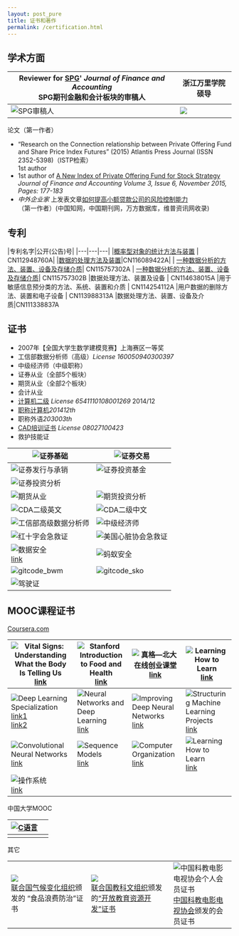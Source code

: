 ```yaml
---
layout: post_pure
title: 证书和著作
permalink: /certification.html
---
```




## 学术方面



<!-- <table >
<tr><td>  <img width="600" height="800" src="http://www.guofei.site/public/img/2016.jpg"></td><td>  <img width="600" height="800" src="http://www.guofei.site/public/img/2017.jpg"></td></tr>
</table> -->


| Reviewer for [SPG](http://www.sciencepublishinggroup.com/)' *Journal of Finance and Accounting* <br> SPG期刊金融和会计板块的审稿人 | 浙江万里学院硕导 |
|--------|--------|
| ![SPG审稿人](/a/certificate/学术/SPG审稿人.jpg) | ![](/a/certificate/学术/万里学院硕导.jpg) |


<!-- ![2017](/pictures_for_blog/certification/spg/2017.jpg) -->

论文（第一作者）
- “Research on the Connection relationship between Private Offering Fund and Share Price Index Futures” (2015) Atlantis Press Journal (ISSN 2352-5398)（ISTP检索）  
1st author
- 1st author of [A New Index of Private Offering Fund for Stock Strategy](
http://article.sciencepublishinggroup.com/html/10.11648.j.jfa.20150306.12.html#paper-keywords)  
*Journal of Finance and Accounting Volume 3, Issue 6, November 2015, Pages: 177-183*  
- *中外企业家* 上发表文章[如何提高小额贷款公司的风险控制能力](http://www.cnki.net/KCMS/detail/detail.aspx?QueryID=6&CurRec=1&recid=&filename=ZWQY201430051&dbname=CJFDLAST2015&dbcode=CJFQ&pr=&urlid=&yx=&uid=WEEvREcwSlJHSldSdnQ1YWloVytWUUFXNXMwSnYzeDdLUFNXMnU1ZXlJa1pqTW5la093SEwwTlNFV0dNeXFQRE13PT0=$9A4hF_YAuvQ5obgVAq)  
（第一作者）(中国知网，中国期刊网，万方数据库，维普资讯网收录)






## 专利





|专利名字|公开(公告)号|
|---|---|---|
|[概率型对象的统计方法与装置](http://epub.cnipa.gov.cn/patent/CN112948760A) | CN112948760A|
|[数据的处理方法及装置](http://epub.cnipa.gov.cn/patent/CN116089422A)|CN116089422A|
| [一种数据分析的方法、装置、设备及存储介质](http://epub.cnipa.gov.cn/patent/CN115757302A)| CN115757302A
| [一种数据分析的方法、装置、设备及存储介质](http://epub.cnipa.gov.cn/patent/CN115757302B)| CN115757302B
|数据处理方法、装置及设备 | CN114638015A
|用于敏感信息预分类的方法、系统、装置和介质  | CN114254112A
|用户数据的删除方法、装置和电子设备  | CN113988313A
|数据处理方法、装置、设备及介质|CN111338837A



<!--
http://epub.cnipa.gov.cn/

http://www.innojoy.com/   郭飞+支付宝

提交中：
一种高效的删除深度学习模型中用户数据的方法
一种基于上下文过滤的实时脱敏技术
一种基于快速串匹配算法的实时脱敏技术
一种基于区块链和水印的数字资产可信流转方法 -->



## 证书

- 2007年【全国大学生数学建模竞赛】上海赛区一等奖
- 工信部数据分析师（高级）*License 160050940300397*
- 中级经济师（中级职称）
- 证券从业（全部5个板块）
- 期货从业（全部2个板块）
- 会计从业
- [计算机二级](
http://chaxun.neea.edu.cn/examcenter/query.cn?op=doQueryResults&pram=certi)
*License 6541110108001269* 2014/12
- [职称计算机](http://www.bjrbj.gov.cn/kwscore/login/notsign.htm)*201412th*
- 职称外语*203003th*
- [CAD培训证书](http://www.cadnet.cn/) *License 08027100423*
- 救护技能证



|![证券基础](/pictures_for_blog/certification/从业证/证券基础.jpg)|![证券交易](/pictures_for_blog/certification/从业证/证券交易.jpg)|
|--|--|
|![证券发行与承销](/pictures_for_blog/certification/从业证/证券发行与承销.jpg)|![证券投资基金](/pictures_for_blog/certification/从业证/证券投资基金.jpg)|
|![证券投资分析](/pictures_for_blog/certification/从业证/证券投资分析.jpg)|
|![期货从业](/pictures_for_blog/certification/从业证/期货从业.jpg)|![期货投资分析](/pictures_for_blog/certification/从业证/期货投资分析.jpg)|
|![CDA二级英文](/pictures_for_blog/certification/水证/CDA二级英文.jpg)|![CDA二级中文](/pictures_for_blog/certification/水证/CDA二级中文.jpg)|
|![工信部高级数据分析师](/pictures_for_blog/certification/水证/工信部高级数据分析师.jpg)|![中级经济师](/pictures_for_blog/certification/水证/中级经济师.jpg)|
|![红十字会急救证](/a/certificate/health/急救证.jpg)|![美国心脏协会急救证](/a/certificate/health/aha_first_aid.jpg)
|![数据安全](/pictures_for_blog/certification/cs/数据安全.jpg)<br> [link](https://mdn.alipayobjects.com/portal_grmz7t/uri/file/as/246864-antgroup-001-2023-061)|![蚂蚁安全](/pictures_for_blog/certification/cs/蚂蚁安全.jpg)|
|![gitcode_bwm](/pictures_for_blog/certification/open/gitcode_bwm.jpg)|![gitcode_sko](/pictures_for_blog/certification/open/gitcode_sko.jpg)|
|![驾驶证](https://www.guofei.site/pictures_for_blog/certification/水证/驾驶证.jpeg)


## MOOC课程证书

[Coursera.com](https://www.coursera.com)

|![Vital Signs: Understanding What the Body Is Telling Us](/pictures_for_blog/certification/coursera/Vital%20Signs%20Understanding%20What%20the%20Body%20Is.jpg) <br> [link](https://www.coursera.org/account/accomplishments/certificate/4H9SD5AFRPYG) | ![Stanford Introduction to Food and Health](/pictures_for_blog/certification/coursera/Stanford%20Introduction%20to%20Food%20and%20Health.jpg) <br> [link](https://www.coursera.org/account/accomplishments/certificate/86PSBYQZR36N)|![真格—北大在线创业课堂](/pictures_for_blog/certification/coursera/%E7%9C%9F%E6%A0%BC%E2%80%94%E5%8C%97%E5%A4%A7%E5%9C%A8%E7%BA%BF%E5%88%9B%E4%B8%9A%E8%AF%BE%E5%A0%82.jpg) <br> [link](https://www.coursera.org/account/accomplishments/certificate/MCDR2YTFGH4R) | ![Learning How to Learn](/pictures_for_blog/certification/coursera/Introduction%20to%20Complex%20Analysis.jpg) <br> [link](https://www.coursera.org/account/accomplishments/certificate/C9N6QDM5PUN5)|
|--|--|--|--|
|![Deep Learning Specialization](/pictures_for_blog/certification/coursera/Deep%20Learning.jpg) <br> [link1](https://www.coursera.org/account/accomplishments/specialization/HGTDUMAQ3TC6)<br>[link2](https://www.coursera.org/account/accomplishments/specialization/certificate/HGTDUMAQ3TC6) | ![Neural Networks and Deep Learning](/pictures_for_blog/certification/coursera/Neural%20Networks%20and%20Deep%20Learning.jpg) <br> [link](https://www.coursera.org/account/accomplishments/certificate/ZAGDZZ7EJY2Y)|![Improving Deep Neural Networks](/pictures_for_blog/certification/coursera/Improving%20Deep%20Neural%20Networks.jpg) <br> [link](https://www.coursera.org/account/accomplishments/certificate/T7UFHTHW2RPA)| ![Structuring Machine Learning Projects](/pictures_for_blog/certification/coursera/Structuring%20Machine%20Learning%20Projects.jpg) <br> [link](https://www.coursera.org/account/accomplishments/certificate/PWFAKV2QD8PZ)|
|![Convolutional Neural Networks](/pictures_for_blog/certification/coursera/Convolutional%20Neural%20Networks.jpg) <br> [link](https://www.coursera.org/account/accomplishments/certificate/3JVLNYUUTXE8) | ![Sequence Models](/pictures_for_blog/certification/coursera/Sequence%20Models.jpg) <br> [link](https://www.coursera.org/account/accomplishments/certificate/GXE8MPPVW2EF)|![Computer Organization](/pictures_for_blog/certification/coursera/%E8%AE%A1%E7%AE%97%E6%9C%BA%E7%BB%84%E6%88%90.jpg) <br> [link](https://www.coursera.org/account/accomplishments/certificate/F987E2DF2V73) | ![Learning How to Learn](/pictures_for_blog/certification/coursera/Learning%20How%20to%20Learn.jpg) <br> [link](https://www.coursera.org/account/accomplishments/certificate/H8J86CNTB9P9)|
| ![操作系统](/pictures_for_blog/certification/coursera/操作系统.jpg)<br>[link](https://www.coursera.org/account/accomplishments/certificate/58UICSCEFQRH)|||||



中国大学MOOC

|[![C语言](/pictures_for_blog/certification/coursera/mooc_C语言.webp)](https://www.icourse163.org/cert/downCert.htm?termId=1001614008#/)||
|--|--|
|||



其它

||||
|--|--|--|
| ![](/a/certificate/uncc_food_waste_prevention.gif) <br> [联合国气候变化组织](https://unccelearn.org/)颁发的 “食品浪费防治”证书 | ![](/a/certificate/unesco_oer.jpg)<br>[联合国教科文组织](https://unesco.org/)颁发的[“开放教育资源开发”证书](https://openlearning.unesco.org/certificates/59e7b3d5bb1f4433b907733608fe4ca2) | ![中国科教电影电视协会个人会员证书](/a/certificate/中国科教电影电视协会个人会员证书.jpg) <br> [中国科教电影电视协会](https://www.csfva.org.cn/)颁发的会员证书